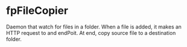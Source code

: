 # fpFileCopier

Daemon that watch for files in a folder.
When a file is added, it makes an HTTP request to and endPoit. At end, copy source file to a destination folder.
